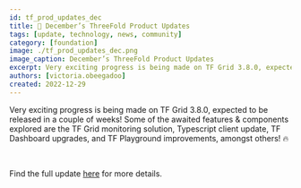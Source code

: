 ```yaml
---
id: tf_prod_updates_dec
title: 📣 December’s ThreeFold Product Updates
tags: [update, technology, news, community]
category: [foundation]
image: ./tf_prod_updates_dec.png
image_caption: December’s ThreeFold Product Updates
excerpt: Very exciting progress is being made on TF Grid 3.8.0, expected to be released in a couple of weeks!
authors: [victoria.obeegadoo]
created: 2022-12-29
---
```


Very exciting progress is being made on TF Grid 3.8.0, expected to be released in a couple of weeks! Some of the awaited features & components explored are the TF Grid monitoring solution, Typescript client update, TF Dashboard upgrades, and TF Playground improvements, amongst others! 🔥  

<br/>

Find the full update [here](https://forum.threefold.io/t/tf-product-updates-december-2022-tfgrid-v3-8-0-updates/3654) for more details.